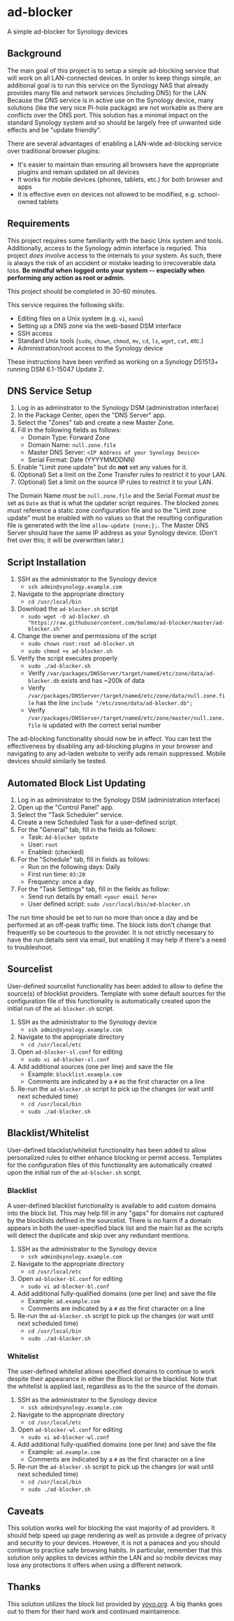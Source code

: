 # ad-blocker
A simple ad-blocker for Synology devices

## Background

The main goal of this project is to setup a simple ad-blocking service that will work on all LAN-connected devices. In order to keep things simple, an additional goal is to run this service on the Synology NAS that already provides many file and network services (including DNS) for the LAN. Because the DNS service is in active use on the Synology device, many solutions (like the very nice Pi-hole package) are not workable as there are conflicts over the DNS port. This solution has a minimal impact on the standard Synology system and so should be largely free of unwanted side effects and be "update friendly".

There are several advantages of enabling a LAN-wide ad-blocking service over traditional browser plugins:
* It's easier to maintain than ensuring all browsers have the appropriate plugins and remain updated on all devices
* It works for mobile devices (phones, tablets, etc.) for both browser and apps
* It is effective even on devices not allowed to be modified, e.g. school-owned tablets

## Requirements
This project requires some familiarity with the basic Unix system and tools. Additionally, access to the Synology admin interface is requried. This project _does_ involve access to the internals to your system. As such, there is always the risk of an accident or mistake leading to irrecoverable data loss. **Be mindful when logged onto your system -- especially when performing any action as root or admin.**

This project should be completed in 30-60 minutes.

This service requires the following skills:
* Editing files on a Unix system (e.g. `vi`, `nano`)
* Setting up a DNS zone via the web-based DSM interface
* SSH access
* Standard Unix tools (`sudo`, `chown`, `chmod`, `mv`, `cd`, `ls`, `wget`, `cat`, etc.)
* Administration/root access to the Synology device

These instructions have been verified as working on a Synology DS1513+ running DSM 6.1-15047 Update 2. 

## DNS Service Setup
1. Log in as adminstrator to the Synology DSM (administration interface)
1. In the Package Center, open the "DNS Server" app.
1. Select the "Zones" tab and create a new Master Zone.
1. Fill in the following fields as follows:
    * Domain Type: Forward Zone
    * Domain Name: `null.zone.file`
    * Master DNS Server: `<IP Address of your Synology Device>`
    * Serial Format: Date (YYYYMMDDNN)
1. Enable "Limit zone update" but do __not__ set any values for it.
1. (Optional) Set a limit on the Zone Transfer rules to restrict it to your LAN.
1. (Optional) Set a limit on the source IP rules to restrict it to your LAN.

The Domain Name _must_ be `null.zone.file` and the Serial Format _must_ be set as `Date` as that is what the updater script requires. The blocked zones must reference a static zone configuration file and so the "Limit zone update" must be enabled with no values so that the resulting configuration file is generated with the line `allow-update {none;};`. The Master DNS Server should have the same IP address as your Synology device. (Don't fret over this; it will be overwritten later.)

## Script Installation
1. SSH as the administrator to the Synology device
    * `ssh admin@synology.example.com`
1. Navigate to the appropriate directory
    * `cd /usr/local/bin`
1. Download the `ad-blocker.sh` script
    * `sudo wget -O ad-blocker.sh "https://raw.githubusercontent.com/bolemo/ad-blocker/master/ad-blocker.sh"`
1. Change the owner and permissions of the script
    * `sudo chown root:root ad-blocker.sh`
    * `sudo chmod +x ad-blocker.sh`
1. Verify the script executes properly
    * `sudo ./ad-blocker.sh`
    * Verify `/var/packages/DNSServer/target/named/etc/zone/data/ad-blocker.db` exists and has ~200k of data
    * Verify `/var/packages/DNSServer/target/named/etc/zone/data/null.zone.file` has the line `include "/etc/zone/data/ad-blocker.db";`
    * Verify `/var/packages/DNSServer/target/named/etc/zone/master/null.zone.file` is updated with the correct serial number
    
The ad-blocking functionality should now be in effect. You can test the effectiveness by disabling any ad-blocking plugins in your browser and navigating to any ad-laden website to verify ads remain suppressed. Mobile devices should similarly be tested.

## Automated Block List Updating
1. Log in as administrator to the Synology DSM (administration interface)
1. Open up the "Control Panel" app.
1. Select the "Task Scheduler" service.
1. Create a new Scheduled Task for a user-defined script.
1. For the "General" tab, fill in the fields as follows:
    * Task: `Ad-blocker Update`
    * User: `root`
    * Enabled: (checked)
1. For the "Schedule" tab, fill in fields as follows:
    * Run on the following days: Daily
    * First run time: `03:20`
    * Frequency: once a day
1. For the "Task Settings" tab, fill in the fields as follow:
    * Send run details by email: `<your email here>`
    * User defined script: `sudo /usr/local/bin/ad-blocker.sh`

The run time should be set to run no more than once a day and be performed at an off-peak traffic time. The block lists don't change that frequently so be courteous to the provider. It is not strictly necessary to have the run details sent via email, but enabling it may help if there's a need to troubleshoot.

## Sourcelist
User-defined sourcelist functionality has been added to allow to define the source(s) of blocklist providers. Template with some default sources for the configuration file of this functionality is automatically created upon the initial run of the `ad-blocker.sh` script.

1. SSH as the administrator to the Synology device
    * `ssh admin@synology.example.com`
1. Navigate to the appropriate directory
    * `cd /usr/local/etc`
1. Open `ad-blocker-sl.conf` for editing
    * `sudo vi ad-blocker-sl.conf`
1. Add additional sources (one per line) and save the file
    * Example: `blocklist.example.com`
    * Comments are indicated by a `#` as the first character on a line
1. Re-run the `ad-blocker.sh` script to pick up the changes (or wait until next scheduled time)
    * `cd /usr/local/bin`
    * `sudo ./ad-blocker.sh`

## Blacklist/Whitelist
User-defined blacklist/whitelist functionality has been added to allow personalized rules to either enhance blocking or permit access. Templates for the configuration files of this functionality are automatically created upon the initial run of the `ad-blocker.sh` script.

### Blacklist
A user-defined blacklist functionality is available to add custom domains into the block list. This may help fill in any "gaps" for domains not captured by the blocklists defined in the sourcelist. There is no harm if a domain appears in both the user-specified black list and the main list as the scripts will detect the duplicate and skip over any redundant mentions.

1. SSH as the administrator to the Synology device
    * `ssh admin@synology.example.com`
1. Navigate to the appropriate directory
    * `cd /usr/local/etc`
1. Open `ad-blocker-bl.conf` for editing
    * `sudo vi ad-blocker-bl.conf`
1. Add additional fully-qualified domains (one per line) and save the file
    * Example: `ad.example.com`
    * Comments are indicated by a `#` as the first character on a line
1. Re-run the `ad-blocker.sh` script to pick up the changes (or wait until next scheduled time)
    * `cd /usr/local/bin`
    * `sudo ./ad-blocker.sh`

### Whitelist
The user-defined whitelist allows specified domains to continue to work despite their appearance in either the Block list or the blacklist. Note that the whitelist is applied last, regardless as to the the source of the domain.

1. SSH as the administrator to the Synology device
    * `ssh admin@synology.example.com`
1. Navigate to the appropriate directory
    * `cd /usr/local/etc`
1. Open `ad-blocker-wl.conf` for editing
    * `sudo vi ad-blocker-wl.conf`
1. Add additional fully-qualified domains (one per line) and save the file
    * Example: `ad.example.com`
    * Comments are indicated by a `#` as the first character on a line
1. Re-run the `ad-blocker.sh` script to pick up the changes (or wait until next scheduled time)
    * `cd /usr/local/bin`
    * `sudo ./ad-blocker.sh`

## Caveats
This solution works well for blocking the vast majority of ad providers. It should help speed up page rendering as well as provide a degree of privacy and security to your devices. However, it is not a panacea and you should continue to practice safe browsing habits. In particular, remember that this solution only applies to devices _within_ the LAN and so mobile devices may lose any protections it offers when using a different network.

## Thanks
This solution utilizes the block list provided by [yoyo.org](http://pgl.yoyo.org/adservers/). A big thanks goes out to them for their hard work and continued maintainence.
